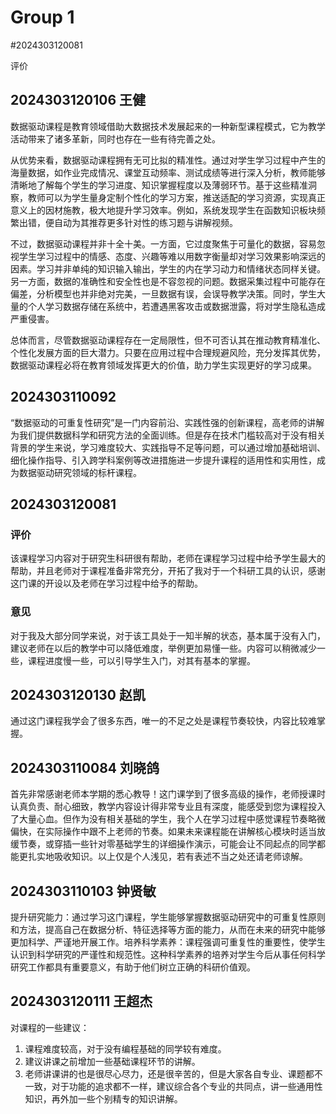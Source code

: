 # Group 1

#2024303120081

评价

## 2024303120106 王健

数据驱动课程是教育领域借助大数据技术发展起来的一种新型课程模式，它为教学活动带来了诸多革新，同时也存在一些有待完善之处。

从优势来看，数据驱动课程拥有无可比拟的精准性。通过对学生学习过程中产生的海量数据，如作业完成情况、课堂互动频率、测试成绩等进行深入分析，教师能够清晰地了解每个学生的学习进度、知识掌握程度以及薄弱环节。基于这些精准洞察，教师可以为学生量身定制个性化的学习方案，推送适配的学习资源，实现真正意义上的因材施教，极大地提升学习效率。例如，系统发现学生在函数知识板块频繁出错，便自动为其推荐更多针对性的练习题与讲解视频。

不过，数据驱动课程并非十全十美。一方面，它过度聚焦于可量化的数据，容易忽视学生学习过程中的情感、态度、兴趣等难以用数字衡量却对学习效果影响深远的因素。学习并非单纯的知识输入输出，学生的内在学习动力和情绪状态同样关键。另一方面，数据的准确性和安全性也是不容忽视的问题。数据采集过程中可能存在偏差，分析模型也并非绝对完美，一旦数据有误，会误导教学决策。同时，学生大量的个人学习数据存储在系统中，若遭遇黑客攻击或数据泄露，将对学生隐私造成严重侵害。

总体而言，尽管数据驱动课程存在一定局限性，但不可否认其在推动教育精准化、个性化发展方面的巨大潜力。只要在应用过程中合理规避风险，充分发挥其优势，数据驱动课程必将在教育领域发挥更大的价值，助力学生实现更好的学习成果。

## 2024303110092

“数据驱动的可重复性研究”是一门内容前沿、实践性强的创新课程，高老师的讲解为我们提供数据科学和研究方法的全面训练。但是存在技术门槛较高对于没有相关背景的学生来说，学习难度较大、实践指导不足等问题，可以通过增加基础培训、细化操作指导、引入跨学科案例等改进措施进一步提升课程的适用性和实用性，成为数据驱动研究领域的标杆课程。

## 2024303120081

### 评价

该课程学习内容对于研究生科研很有帮助，老师在课程学习过程中给予学生最大的帮助，并且老师对于课程准备非常充分，开拓了我对于一个科研工具的认识，感谢这门课的开设以及老师在学习过程中给予的帮助。

### 意见

对于我及大部分同学来说，对于该工具处于一知半解的状态，基本属于没有入门，建议老师在以后的教学中可以降低难度，举例更加易懂一些。内容可以稍微减少一些，课程进度慢一些，可以引导学生入门，对其有基本的掌握。

## 2024303120130 赵凯
通过这门课程我学会了很多东西，唯一的不足之处是课程节奏较快，内容比较难掌握。

## 2024303110084 刘晓鸽

首先非常感谢老师本学期的悉心教导！这门课学到了很多高级的操作，老师授课时认真负责、耐心细致，教学内容设计得非常专业且有深度，能感受到您为课程投入了大量心血。但作为没有相关基础的学生，我个人在学习过程中感觉课程节奏略微偏快，在实际操作中跟不上老师的节奏。如果未来课程能在讲解核心模块时适当放缓节奏，或穿插一些针对零基础学生的详细操作演示，可能会让不同起点的同学都能更扎实地吸收知识。以上仅是个人浅见，若有表述不当之处还请老师谅解。

## 2024303110103 钟贤敏

提升研究能力：通过学习这门课程，学生能够掌握数据驱动研究中的可重复性原则和方法，提高自己在数据分析、特征选择等方面的能力，从而在未来的研究中能够更加科学、严谨地开展工作。培养科学素养：课程强调可重复性的重要性，使学生认识到科学研究的严谨性和规范性。这种科学素养的培养对学生今后从事任何科学研究工作都具有重要意义，有助于他们树立正确的科研价值观。

## 2024303120111 王超杰

对课程的一些建议：

1. 课程难度较高，对于没有编程基础的同学较有难度。
2. 建议讲课之前增加一些基础课程环节的讲解。
3. 老师讲课讲的也是很尽心尽力，还是很辛苦的，但是大家各自专业、课题都不一致，对于功能的追求都不一样，建议综合各个专业的共同点，讲一些通用性知识，再外加一些个别精专的知识讲解。
